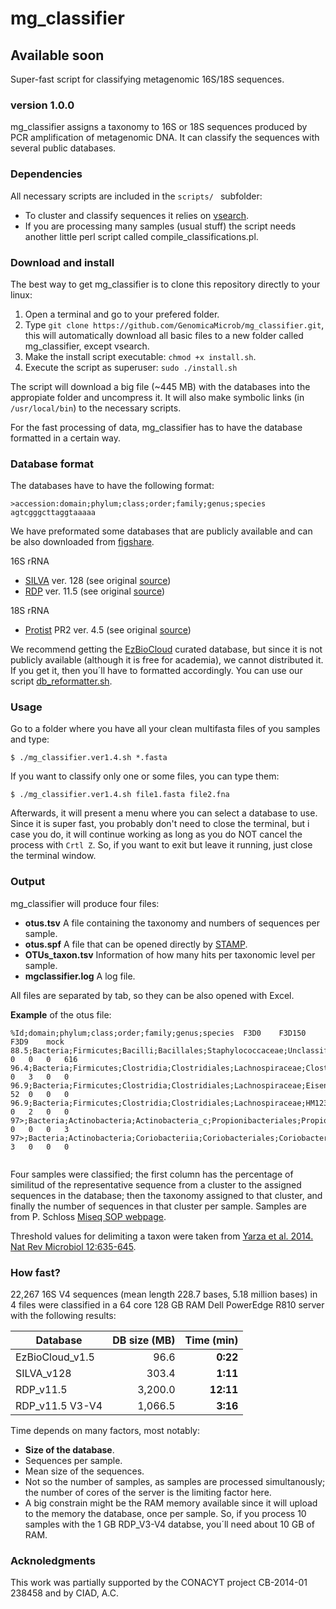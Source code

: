 # mg_classifier
## Available soon

Super-fast script for classifying metagenomic 16S/18S sequences.
### version 1.0.0

mg_classifier assigns a taxonomy to 16S or 18S sequences produced by PCR amplification of metagenomic DNA. It can classify the sequences with several public databases.

### Dependencies
All necessary scripts are included in the `scripts/ ` subfolder:
- To cluster and classify sequences it relies on [vsearch](https://github.com/torognes/vsearch).
- If you are processing many samples (usual stuff) the script needs another little perl script called compile_classifications.pl.

### Download and install
The best way to get mg_classifier is to clone this repository directly to your linux:
1. Open a terminal and go to your prefered folder.
2. Type `git clone https://github.com/GenomicaMicrob/mg_classifier.git`, this will automatically download all basic files to a new folder called mg_classifier, except vsearch.
3. Make the install script executable: `chmod +x install.sh`.
3. Execute the script as superuser: `sudo ./install.sh`

The script will download a big file (~445 MB) with the databases into the appropiate folder and uncompress it. It will also make symbolic links (in `/usr/local/bin`) to the necessary scripts.

For the fast processing of data, mg_classifier has to have the database formatted in a certain way.

### Database format
The databases have to have the following format:

```
>accession:domain;phylum;class;order;family;genus;species
agtcgggcttaggtaaaaa
```
We have preformated some databases that are publicly available and can be also downloaded from [figshare](https://figshare.com/account/home#/projects/20254).

16S rRNA
- [SILVA](10.6084/m9.figshare.4814062) ver. 128 (see original [source](https://www.arb-silva.de))
- [RDP](10.6084/m9.figshare.4814959) ver. 11.5 (see original [source](http://rdp.cme.msu.edu/misc/resources.jsp))

18S rRNA
- [Protist](10.6084/m9.figshare.4814056) PR2 ver. 4.5 (see original [source](https://figshare.com/articles/PR2_rRNA_gene_database/3803709))

We recommend getting the [EzBioCloud](http://www.ezbiocloud.net/resources/pipelines) curated database, but since it is not publicly available (although it is free for academia), we cannot distributed it. If you get it, then you´ll have to formatted accordingly. You can use our script [db_reformatter.sh](https://github.com/GenomicaMicrob/db_reformatter).

### Usage
Go to a folder where you have all your clean multifasta files of you samples and type:

`$ ./mg_classifier.ver1.4.sh *.fasta`

If you want to classify only one or some files, you can type them:

`$ ./mg_classifier.ver1.4.sh file1.fasta file2.fna`

Afterwards, it will present a menu where you can select a database to use. Since it is super fast, you probably don't need to close the terminal, but i case you do, it will continue working as long as you do NOT cancel the process with `Crtl Z`. So, if you want to exit but leave it running, just close the terminal window.

### Output
mg_classifier will produce four files:
- **otus.tsv** A file containing the taxonomy and numbers of sequences per sample.
- **otus.spf** A file that can be opened directly by [STAMP](http://kiwi.cs.dal.ca/Software/STAMP).
- **OTUs_taxon.tsv** Information of how many hits per taxonomic level per sample.
- **mgclassifier.log** A log file.

All files are separated by tab, so they can be also opened with Excel.

**Example** of the otus file:
```
%Id;domain;phylum;class;order;family;genus;species	F3D0	F3D150	F3D9	mock
88.5;Bacteria;Firmicutes;Bacilli;Bacillales;Staphylococcaceae;Unclassified_g;Unclassified_s	0	0	0	616
96.4;Bacteria;Firmicutes;Clostridia;Clostridiales;Lachnospiraceae;Clostridium_g24;Unclassified_s	0	3	0	0
96.9;Bacteria;Firmicutes;Clostridia;Clostridiales;Lachnospiraceae;Eisenbergiella;Unclassified_s	52	0	0	0
96.9;Bacteria;Firmicutes;Clostridia;Clostridiales;Lachnospiraceae;HM123979_g;Unclassified_s	0	2	0	0
97>;Bacteria;Actinobacteria;Actinobacteria_c;Propionibacteriales;Propionibacteriaceae;Propionibacterium;Propionibacterium_acnes	0	0	0	3
97>;Bacteria;Actinobacteria;Coriobacteriia;Coriobacteriales;Coriobacteriaceae;EF099352_g;EF099352_s	3	0	0	0


```
Four samples were classified; the first column has the percentage of similitud of the representative sequence from a cluster to the assigned sequences in the database; then the taxonomy assigned to that cluster, and finally the number of sequences in that cluster per sample. Samples are from P. Schloss [Miseq SOP webpage](https://www.mothur.org/wiki/MiSeq_SOP).

Threshold values for delimiting a taxon were taken from [Yarza et al. 2014. Nat Rev Microbiol 12:635-645](http://www.nature.com/nrmicro/journal/v12/n9/full/nrmicro3330.html).

### How fast?
22,267 16S V4 sequences (mean length 228.7 bases, 5.18 million bases) in 4 files were classified in a 64 core 128 GB RAM Dell PowerEdge R810 server with the following results:

| Database | DB size (MB) | Time (min) |
| --- | ---: | ---:|
| EzBioCloud_v1.5 | 96.6 | **0:22** |
| SILVA_v128 | 303.4 | **1:11** |
| RDP_v11.5 | 3,200.0 | **12:11** |
| RDP_v11.5 V3-V4 | 1,066.5 | **3:16** |

Time depends on many factors, most notably:
- **Size of the database**.
- Sequences per sample.
- Mean size of the sequences.
- Not so the number of samples, as samples are processed simultanously; the number of cores of the server is the limiting factor here.
- A big constrain might be the RAM memory available since it will upload to the memory the database, once per sample. So, if you process 10 samples with the 1 GB RDP_V3-V4 databse, you´ll need about 10 GB of RAM.

### Acknoledgments
This work was partially supported by the CONACYT project CB-2014-01 238458 and by CIAD, A.C.
